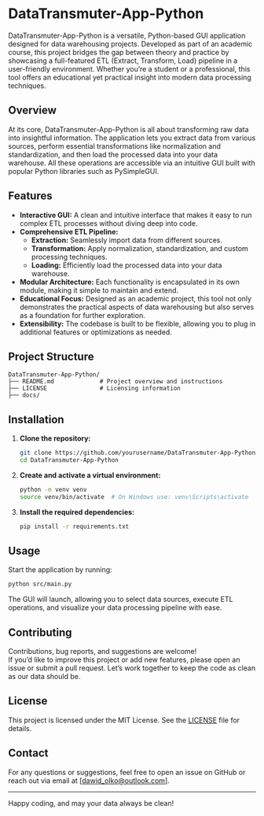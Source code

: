 # DataTransmuter-App-Python

DataTransmuter-App-Python is a versatile, Python-based GUI application designed for data warehousing projects. Developed as part of an academic course, this project bridges the gap between theory and practice by showcasing a full-featured ETL (Extract, Transform, Load) pipeline in a user-friendly environment. Whether you’re a student or a professional, this tool offers an educational yet practical insight into modern data processing techniques.

## Overview

At its core, DataTransmuter-App-Python is all about transforming raw data into insightful information. The application lets you extract data from various sources, perform essential transformations like normalization and standardization, and then load the processed data into your data warehouse. All these operations are accessible via an intuitive GUI built with popular Python libraries such as PySimpleGUI.

## Features

- **Interactive GUI:** A clean and intuitive interface that makes it easy to run complex ETL processes without diving deep into code.
- **Comprehensive ETL Pipeline:** 
  - **Extraction:** Seamlessly import data from different sources.
  - **Transformation:** Apply normalization, standardization, and custom processing techniques.
  - **Loading:** Efficiently load the processed data into your data warehouse.
- **Modular Architecture:** Each functionality is encapsulated in its own module, making it simple to maintain and extend.
- **Educational Focus:** Designed as an academic project, this tool not only demonstrates the practical aspects of data warehousing but also serves as a foundation for further exploration.
- **Extensibility:** The codebase is built to be flexible, allowing you to plug in additional features or optimizations as needed.

## Project Structure

``` 
DataTransmuter-App-Python/ 
├── README.md             # Project overview and instructions
├── LICENSE               # Licensing information
├── docs/
```

## Installation

1. **Clone the repository:**

   ```bash
   git clone https://github.com/yourusername/DataTransmuter-App-Python.git
   cd DataTransmuter-App-Python
   ```

2. **Create and activate a virtual environment:**
   ```bash
   python -m venv venv
   source venv/bin/activate  # On Windows use: venv\Scripts\activate
   ```

3. **Install the required dependencies:**
   ```bash
   pip install -r requirements.txt
   ```

## Usage

Start the application by running:
```bash
python src/main.py
```
The GUI will launch, allowing you to select data sources, execute ETL operations, and visualize your data processing pipeline with ease.

## Contributing

Contributions, bug reports, and suggestions are welcome!  
If you’d like to improve this project or add new features, please open an issue or submit a pull request. Let’s work together to keep the code as clean as our data should be.

## License

This project is licensed under the MIT License. See the [LICENSE](LICENSE) file for details.

## Contact

For any questions or suggestions, feel free to open an issue on GitHub or reach out via email at [dawid_olko@outlook.com].

---

Happy coding, and may your data always be clean!
